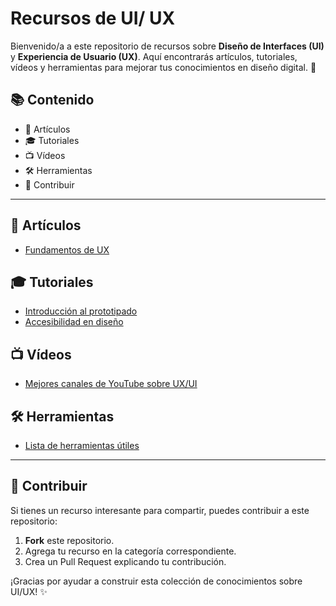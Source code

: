 # Recursos de UI/ UX

Bienvenido/a a este repositorio de recursos sobre **Diseño de Interfaces (UI)** y **Experiencia de Usuario (UX)**. Aquí encontrarás artículos, tutoriales, vídeos y herramientas para mejorar tus conocimientos en diseño digital. 🚀

## 📚 Contenido

- 📄 Artículos
- 🎓 Tutoriales
- 📺 Vídeos
- 🛠️ Herramientas
- 📢 Contribuir

---

## 📄 Artículos
- [Fundamentos de UX](articulos/fundamentos-ux.md)

## 🎓 Tutoriales 
- [Introducción al prototipado](tutoriales/prototipado.md)
- [Accesibilidad en diseño](tutoriales/accesibilidad.md)

## 📺 Vídeos
- [Mejores canales de YouTube sobre UX/UI](videos/mejores-canales-youtube.md)

## 🛠️ Herramientas
- [Lista de herramientas útiles](herramientas/herramientas-utiles.md)

---

## 📢 Contribuir

Si tienes un recurso interesante para compartir, puedes contribuir a este repositorio:

1. **Fork** este repositorio.
2. Agrega tu recurso en la categoría correspondiente.
3. Crea un Pull Request explicando tu contribución.

¡Gracias por ayudar a construir esta colección de conocimientos sobre UI/UX! ✨
